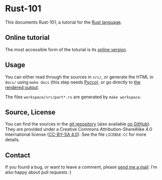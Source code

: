 # Rust-101

This documents Rust-101, a tutorial for the [Rust
language](http://www.rust-lang.org/).

## Online tutorial

The most accessible form of the toturial is its
[online version](https://www.ralfj.de/projects/rust-101/main.html).

## Usage

You can either read through the sources in `src/`, or generate the
HTML in `docs/` using `make docs` (this step needs
[Pycco](https://fitzgen.github.io/pycco/)), or go directly to [the
rendered output](https://www.ralfj.de/projects/rust-101/main.html).

The files `workspace/src/part*.rs` are generated by `make workspace`.

## Source, License

You can find the sources in the [git
repository](http://www.ralfj.de/git/rust-101.git) (also available [on
GitHub](https://github.com/RalfJung/rust-101)).  They are provided
under a Creative Commons Attribution-ShareAlike 4.0 International
license ([CC-BY-SA
4.0](https://creativecommons.org/licenses/by-sa/4.0/)). See the file
`LICENSE-CC` for more details.

## Contact

If you found a bug, or want to leave a comment, please [send me a
mail](mailto:post-AT-ralfj-DOT-de). I'm also happy about pull requests
:)
